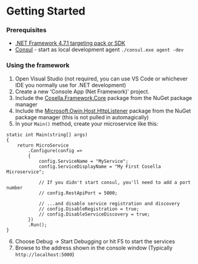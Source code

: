 # Getting Started

### Prerequisites

- [.NET Framework 4.7.1 targeting pack or SDK](https://www.microsoft.com/net/download/visual-studio-sdks)
- [Consul](https://www.consul.io/downloads.html) - start as local development agent
```./consul.exe agent -dev```

### Using the framework

1. Open Visual Studio (not required, you can use VS Code or whichever IDE you normally use for .NET development)
2. Create a new 'Console App (Net Framework)' project.
3. Include the [Cosella.Framework.Core](https://www.nuget.org/packages/Cosella.Framework.Core/) package from the NuGet package manager
4. Include the [Microsoft.Owin.Host.HttpListener](https://www.nuget.org/packages/Microsoft.Owin.Host.HttpListener/) package from the NuGet package manager (this is not pulled in
automagically)
5. In your ```Main()``` method, create your microservice like this:
```
static int Main(string[] args)
{
	return MicroService
		.Configure(config =>
		{            
			config.ServiceName = "MyService";
			config.ServiceDisplayName = "My First Cosella Microservice";

			// If you didn't start consul, you'll need to add a port number
			// config.RestApiPort = 5000;

			// ...and disable service registration and discovery
			// config.DisableRegistration = true;
			// config.DisableServiceDiscovery = true;
		})
		.Run();
}
```
6. Choose Debug -> Start Debugging or hit F5 to start the services
7. Browse to the address shown in the console window (Typically ```http://localhost:5000```)